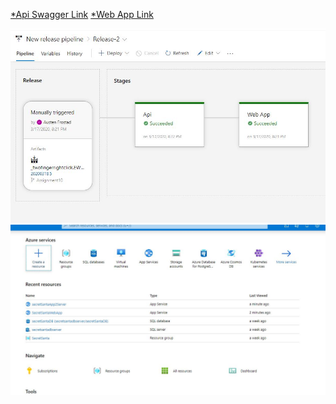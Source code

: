 [*Api Swagger Link](http://secretsantaapp2server.azurewebsites.net/swagger)
[*Web App Link](https://secretsantawebapp.azurewebsites.net)

![*Release Screenshot](Release_Screenshot.jpg) 
![*Resources Screenshot](Resource_Screenshot.jpg) 


